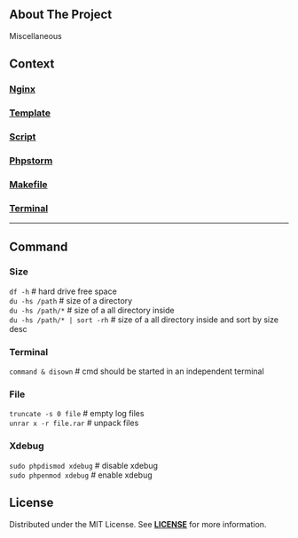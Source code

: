 ## About The Project
Miscellaneous  

## Context

### [Nginx](nginx)
### [Template](template)
### [Script](script)
### [Phpstorm](phpstorm)
### [Makefile](makefile)
### [Terminal](terminal)

--- 
## Command

### Size   
`df -h` # hard drive free space   
`du -hs /path` # size of a directory   
`du -hs /path/*` # size of a all directory inside   
`du -hs /path/* | sort -rh` # size of a all directory inside and sort by size desc  

### Terminal
`command & disown` # cmd should be started in an independent terminal  

### File  
`truncate -s 0 file` # empty log files  
`unrar x -r file.rar` # unpack files

### Xdebug
`sudo phpdismod xdebug` # disable xdebug  
`sudo phpenmod xdebug` # enable xdebug  


## License
Distributed under the MIT License. See **[LICENSE][license]** for more information.


[//]: # (Links)
[license]: https://github.com/habibun/miscellaneous/blob/main/LICENSE
